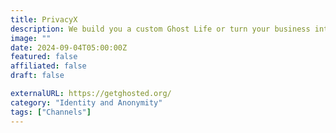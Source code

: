 ```yaml
---
title: PrivacyX
description: We build you a custom Ghost Life or turn your business into a Ghosted structure.
image: ""
date: 2024-09-04T05:00:00Z
featured: false
affiliated: false
draft: false

externalURL: https://getghosted.org/
category: "Identity and Anonymity"
tags: ["Channels"]
---
```

